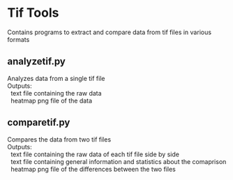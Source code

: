 # Tif Tools

Contains programs to extract and compare data from tif files in various formats

## analyzetif.py

Analyzes data from a single tif file  
Outputs:  
&nbsp;&nbsp;text file containing the raw data  
&nbsp;&nbsp;heatmap png file of the data

## comparetif.py

Compares the data from two tif files  
Outputs:  
&nbsp;&nbsp;text file containing the raw data of each tif file side by side  
&nbsp;&nbsp;text file containing general information and statistics about the comaprison  
&nbsp;&nbsp;heatmap png file of the differences between the two files
